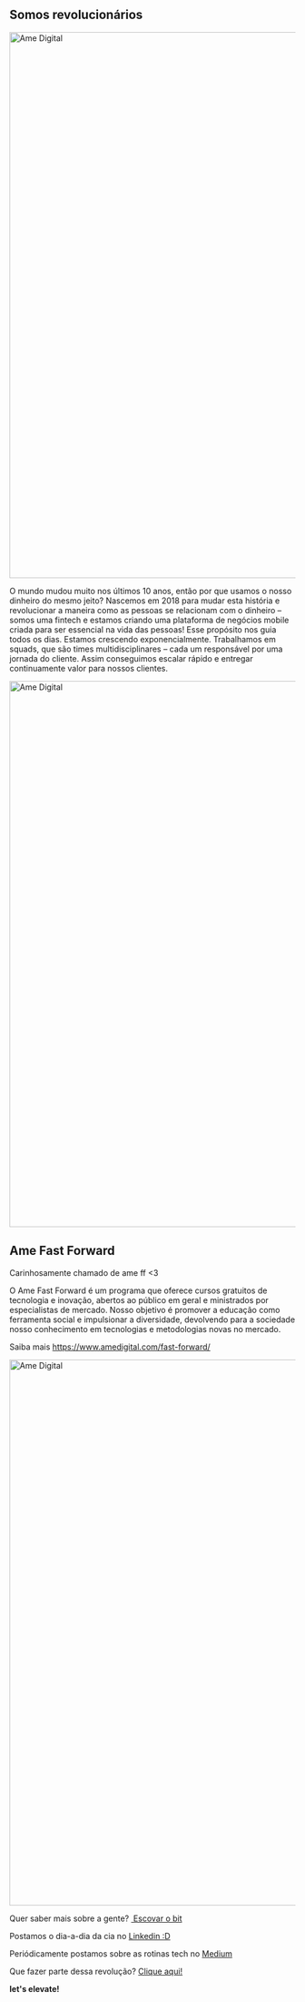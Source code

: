 <h2>Somos revolucionários</h2>
<img src="https://media-exp1.licdn.com/dms/image/C4D1BAQEJTYljJpBEGQ/company-background_10000/0?e=1580601600&v=beta&t=qloqU7uN35J6I-LKLW9M1LgNKjeGTr1p0rd-tdeVsrk" alt="Ame Digital" width="960px" />


<p>
O mundo mudou muito nos últimos 10 anos, então por que usamos o nosso dinheiro do mesmo jeito?
Nascemos em 2018 para mudar esta história e revolucionar a maneira como as pessoas se relacionam com o dinheiro – somos uma fintech e estamos criando uma plataforma de negócios mobile criada para ser essencial na vida das pessoas! Esse propósito nos guia todos os dias.
Estamos crescendo exponencialmente. Trabalhamos em squads, que são times multidisciplinares – cada um responsável por uma jornada do cliente. Assim conseguimos escalar rápido e entregar continuamente valor para nossos clientes.
</p>
<img src="https://miro.medium.com/max/2700/1*jjvh9fTU77qLwuZbZ-A2gQ.jpeg" alt="Ame Digital" width="960px" />


<h2>Ame Fast Forward</h2>
Carinhosamente chamado de ame ff <3

<p>
O Ame Fast Forward é um programa que oferece cursos gratuitos de tecnologia e inovação, abertos ao público em geral e ministrados por especialistas de mercado.
Nosso objetivo é promover a educação como ferramenta social e impulsionar a diversidade, devolvendo para a sociedade nosso conhecimento em tecnologias e metodologias novas no mercado.

Saiba mais https://www.amedigital.com/fast-forward/

</p>
<img src="https://media-exp1.licdn.com/dms/image/C4D22AQFwMtljOxXrFA/feedshare-shrink_800/0?e=1583366400&v=beta&t=h56aW7PoQpAA4vg4sezxB_Tvri3UyZB-WNNgNEBkdtI" alt="Ame Digital" width="960px" />


<p> Quer saber mais sobre a gente? <a href="https://www.amedigital.com/sobre"> Escovar o bit</a></p>
<p> Postamos o dia-a-dia da cia no <a href="https://www.linkedin.com/company/ame-digital">Linkedin :D</a></p>
<p> Periódicamente postamos sobre as rotinas tech no <a href="https://medium.com/ame-tech">Medium</a></p>
<p> Que fazer parte dessa revolução? <a href="https://grnh.se/d3ab816f2"> Clique aqui!</a></p>




**let's elevate!**

